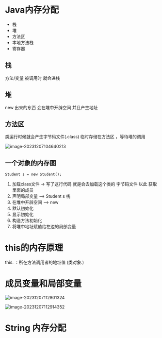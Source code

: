 # Java内存分配

- 栈
- 堆
- 方法区
- 本地方法栈
- 寄存器

## 栈

方法/变量 被调用时 就会进栈 

## 堆

new 出来的东西 会在堆中开辟空间 并且产生地址

## 方法区

类运行时候就会产生字节码文件(.class) 临时存储在方法区 ，等待堆的调用

![image-20231207104640213](https://raw.githubusercontent.com/GavinGroves/Notes/main/img/image-20231207104640213.png)

## 一个对象的内存图

`Student s = new Student();`

1. 加载class文件   ->  写了这行代码 就是会去加载这个类的 字节码文件 以此 获取里面的成员
2. 声明局部变量 --> Student  s  栈
3. 在堆中开辟空间 --> new 
4. 默认初始化
5. 显示初始化
6. 构造方法初始化
7. 将堆中地址赋值给左边的局部变量

# this的内存原理

this. ：所在方法调用者的地址值	(类对象.)

# 成员变量和局部变量

![image-20231207112801324](https://raw.githubusercontent.com/GavinGroves/Notes/main/img/image-20231207112801324.png)

![image-20231207112914352](https://raw.githubusercontent.com/GavinGroves/Notes/main/img/image-20231207112914352.png)

# String 内存分配




